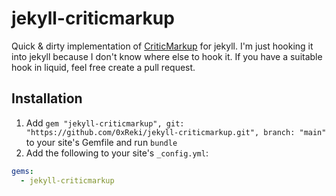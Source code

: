 # jekyll-criticmarkup

Quick &amp; dirty implementation of [CriticMarkup](https://criticmarkup.com) for jekyll.
I'm just hooking it into jekyll because I don't know where else to hook it.
If you have a suitable hook in liquid, feel free create a pull request.

## Installation

1. Add `gem "jekyll-criticmarkup", git: "https://github.com/0xReki/jekyll-criticmarkup.git", branch: "main"` to your site's Gemfile and run `bundle`
2. Add the following to your site's `_config.yml`:

```yml
gems:
  - jekyll-criticmarkup
```
